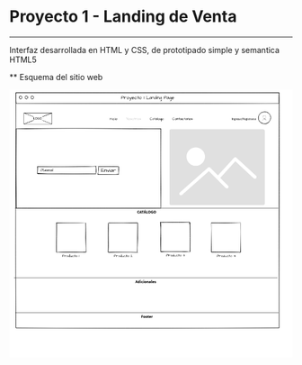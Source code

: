 # Proyecto 1 - Landing de Venta

---

Interfaz desarrollada en HTML y CSS, de prototipado simple y semantica HTML5

\*\*
Esquema del sitio web

![](./assets/img/esquema.png)
